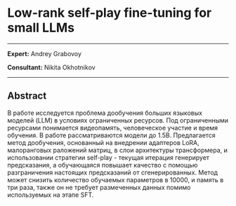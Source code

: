 # Low-rank self-play fine-tuning for small LLMs

----

__Expert:__ Andrey Grabovoy

__Consultant:__ Nikita Okhotnikov

----

## Abstract

В работе исследуется проблема дообучения больших языковых моделей (LLM) в условиях ограниченных ресурсов. Под ограниченными ресурсами понимается видеопамять, человеческое участие и время обучения. В работе рассматриваются модели до 1.5B. Предлагается метод дообучения, основанный на внедрении адаптеров LoRA, малоранговых раложений матриц, в слои архитектуры трансформера, и использовании стратегии self-play - текущая итерация генерирует предсказания, а обучающаяся повышает качество с помощью разграничения настоящих предсказаний от сгенерированных. Метод может снизить количество обучаемых параметров в 10000, и память в три раза, также он не требует размеченных данных помимо используемых на этапе SFT.



